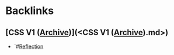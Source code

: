 
# Backlinks
## [CSS V1 ([Archive](<Archive.md>))](<CSS V1 ([Archive](<Archive.md>)).md>)
- `#[Reflection](<Reflection.md>)

